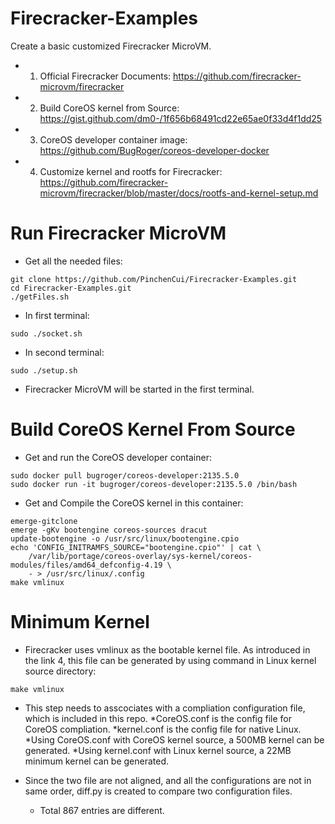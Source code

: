 # Firecracker-Examples
Create a basic customized Firecracker MicroVM.

* 1. Official Firecracker Documents: https://github.com/firecracker-microvm/firecracker
* 2. Build CoreOS kernel from Source: https://gist.github.com/dm0-/1f656b68491cd22e65ae0f33d4f1dd25
* 3. CoreOS developer container image: https://github.com/BugRoger/coreos-developer-docker
* 4. Customize kernel and rootfs for Firecracker: https://github.com/firecracker-microvm/firecracker/blob/master/docs/rootfs-and-kernel-setup.md

# Run Firecracker MicroVM
* Get all the needed files:
```
git clone https://github.com/PinchenCui/Firecracker-Examples.git
cd Firecracker-Examples.git
./getFiles.sh
```
* In first terminal:
```
sudo ./socket.sh
```
* In second terminal:
```
sudo ./setup.sh
```
* Firecracker MicroVM will be started in the first terminal.

# Build CoreOS Kernel From Source
- Get and run the CoreOS developer container:
```
sudo docker pull bugroger/coreos-developer:2135.5.0
sudo docker run -it bugroger/coreos-developer:2135.5.0 /bin/bash
```
- Get and Compile the CoreOS kernel in this container:
```
emerge-gitclone
emerge -gKv bootengine coreos-sources dracut
update-bootengine -o /usr/src/linux/bootengine.cpio
echo 'CONFIG_INITRAMFS_SOURCE="bootengine.cpio"' | cat \
    /var/lib/portage/coreos-overlay/sys-kernel/coreos-modules/files/amd64_defconfig-4.19 \
    - > /usr/src/linux/.config
make vmlinux
```

# Minimum Kernel
- Firecracker uses vmlinux as the bootable kernel file. As introduced in the link 4, this file can be generated by using command in Linux kernel source directory:
```
make vmlinux
```
- This step needs to asscociates with a compliation configuration file, which is included in this repo. 
  *CoreOS.conf is the config file for CoreOS compliation.
  *kernel.conf is the config file for native Linux.
  *Using CoreOS.conf with CoreOS kernel source, a 500MB kernel can be generated.
  *Using kernel.conf with Linux kernel source, a 22MB minimum kernel can be generated.

- Since the two file are not aligned, and all the configurations are not in same order, diff.py is created to compare two configuration files. 
  * Total 867 entries are different.
